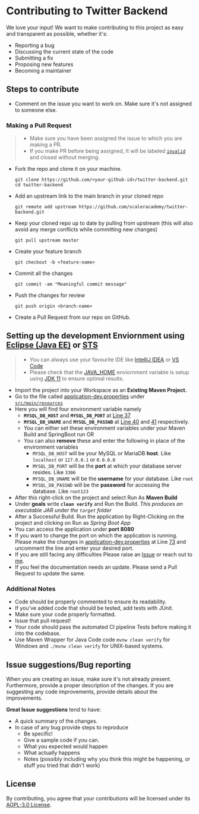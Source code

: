 # Contributing to Twitter Backend

We love your input! We want to make contributing to this project as easy and transparent as possible, whether it's:

- Reporting a bug
- Discussing the current state of the code
- Submitting a fix
- Proposing new features
- Becoming a maintainer


## Steps to contribute

* Comment on the issue you want to work on. Make sure it's not assigned to someone else.

### Making a Pull Request

> - Make sure you have been assigned the issue to which you are making a PR.
> - If you make PR before being assigned, It will be labeled [`invalid`](https://github.com/scaleracademy/twitter-backend-java/pulls?q=is%3Aopen+is%3Apr+label%3Ainvalid) and closed without merging.

* Fork the repo and clone it on your machine.
    ```
    git clone https://github.com/<your-github-id>/twitter-backend.git
    cd twitter-backend
    ```
* Add an upstream link to the main branch in your cloned repo
    ```
    git remote add upstream https://github.com/scaleracademy/twitter-backend.git
    ```
* Keep your cloned repo up to date by pulling from upstream (this will also avoid any merge conflicts while committing new changes)
    ```
    git pull upstream master
    ```
* Create your feature branch
    ```
    git checkout -b <feature-name>
    ```
* Commit all the changes
    ```
    git commit -am "Meaningful commit message"
    ```
* Push the changes for review
    ```
    git push origin <branch-name>
    ```
* Create a Pull Request from our repo on GitHub.

## Setting up the development Enviornment using [Eclipse (Java EE)](https://www.eclipse.org/downloads/packages/release/2020-09/r/eclipse-ide-enterprise-java-developers) or [STS](https://spring.io/tools)

> - You can always use your favourite IDE like [IntelliJ IDEA](https://www.jetbrains.com/idea/) or [VS Code](https://code.visualstudio.com/)
> - Please check that the [JAVA_HOME](https://docs.oracle.com/cd/E19182-01/821-0917/inst_jdk_javahome_t/index.html) enviornment variable is setup using [JDK 11](https://adoptopenjdk.net/) to ensure optimal results.
- Import the project into your Workspace as an **Existing Maven Project.**
- Go to the file called [application-dev.properties](https://github.com/scaleracademy/twitter-backend/blob/master/src/main/resources/application-dev.properties) under [`src/main/resources`](https://github.com/scaleracademy/twitter-backend/blob/master/src/main/resources)
- Here you will find four environment variable namely
    - **`MYSQL_DB_HOST`** and **`MYSQL_DB_PORT`** at [Line 37](https://github.com/scaleracademy/twitter-backend/blob/fb2f7c56184ef4e56e599602905708e933bd30a1/src/main/resources/application-dev.properties#L37)
    - **`MYSQL_DB_UNAME`** and **`MYSQL_DB_PASSWD`** at [Line 40](https://github.com/scaleracademy/twitter-backend/blob/fb2f7c56184ef4e56e599602905708e933bd30a1/src/main/resources/application-dev.properties#L40) and [41](https://github.com/scaleracademy/twitter-backend/blob/fb2f7c56184ef4e56e599602905708e933bd30a1/src/main/resources/application-dev.properties#L41) respectively.
    - You can either set these environment variables under your Maven Build and SpringBoot run OR
    - You can also **remove** these and enter the following in place of the environment variables
        - `MYSQL_DB_HOST` will be your MySQL or MariaDB **host**. Like `localhost` or `127.0.0.1` or `0.0.0.0`
        - `MYSQL_DB_PORT` will be the **port** at which your database server resides. Like `3306`
        - `MYSQL_DB_UNAME` will be the **username** for your database. Like `root`
        - `MYSQL_DB_PASSWD` will be the **password** for accessing the database. Like `root123`
- After this right-click on the project and select Run As **Maven Build**
- Under **goals** write **`clean verify`** and Run the Build. _This produces an executable JAR under the `target` folder_
- After a Successful Build. Run the application by Right-Clicking on the project and clicking on Run as *Spring Boot App*
- You can access the application under **port 8080**
- If you want to change the port on which the application is running. Please make the changes in [application-dev.properties](https://github.com/scaleracademy/twitter-backend/blob/master/src/main/resources/application-dev.properties) at Line [73](https://github.com/scaleracademy/twitter-backend-java/blob/c4f41995e75b1a0f9d3ab1b2d0c41eb313c1b3b6/src/main/resources/application-dev.properties#L73) and uncomment the line and enter your desired port.
- If you are still facing any difficulties Please raise an [Issue](https://github.com/scaleracademy/twitter-backend-java/issues/new/choose) or reach out to [me](https://subho.xyz/site/en/contact.html).
- If you feel the documentation needs an update. Please send a Pull Request to update the same.


### Additional Notes

* Code should be properly commented to ensure its readability.
* If you've added code that should be tested, add tests with JUnit.
* Make sure your code properly formatted.
* Issue that pull request!
* Your code should pass the automated CI pipeline Tests before making it into the codebase.
* Use Maven Wrapper for Java Code code `mvnw clean verify` for Windows and `./mvnw clean verify` for UNIX-based systems.

## Issue suggestions/Bug reporting

When you are creating an issue, make sure it's not already present. Furthermore, provide a proper description of the changes. If you are suggesting any code improvements, provide details about the improvements.

**Great Issue suggestions** tend to have:

- A quick summary of the changes.
- In case of any bug provide steps to reproduce
  - Be specific!
  - Give a sample code if you can.
  - What you expected would happen
  - What actually happens
  - Notes (possibly including why you think this might be happening, or stuff you tried that didn't work)


## License

By contributing, you agree that your contributions will be licensed under its  [AGPL-3.0 License](https://github.com/scaleracademy/twitter-backend/blob/master/LICENSE).